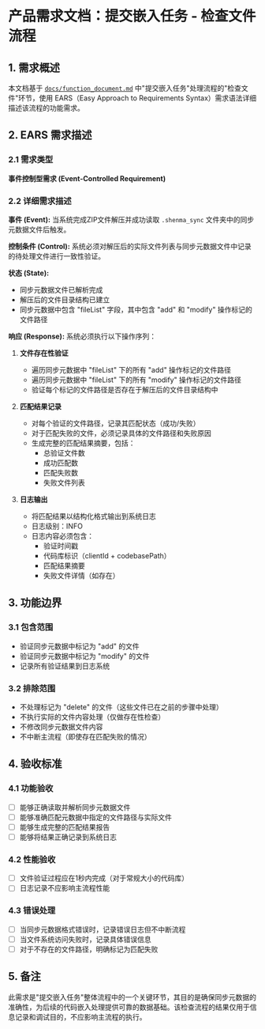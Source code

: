 # 产品需求文档：提交嵌入任务 - 检查文件流程

## 1. 需求概述

本文档基于 [`docs/function_document.md`](docs/function_document.md:63-66) 中"提交嵌入任务"处理流程的"检查文件"环节，使用 EARS（Easy Approach to Requirements Syntax）需求语法详细描述该流程的功能需求。

## 2. EARS 需求描述

### 2.1 需求类型
**事件控制型需求 (Event-Controlled Requirement)**

### 2.2 详细需求描述

**事件 (Event):**
当系统完成ZIP文件解压并成功读取 `.shenma_sync` 文件夹中的同步元数据文件后触发。

**控制条件 (Control):**
系统必须对解压后的实际文件列表与同步元数据文件中记录的待处理文件进行一致性验证。

**状态 (State):**
- 同步元数据文件已解析完成
- 解压后的文件目录结构已建立
- 同步元数据中包含 "fileList" 字段，其中包含 "add" 和 "modify" 操作标记的文件路径

**响应 (Response):**
系统必须执行以下操作序列：

1. **文件存在性验证**
   - 遍历同步元数据中 "fileList" 下的所有 "add" 操作标记的文件路径
   - 遍历同步元数据中 "fileList" 下的所有 "modify" 操作标记的文件路径
   - 验证每个标记的文件路径是否存在于解压后的文件目录结构中

2. **匹配结果记录**
   - 对每个验证的文件路径，记录其匹配状态（成功/失败）
   - 对于匹配失败的文件，必须记录具体的文件路径和失败原因
   - 生成完整的匹配结果摘要，包括：
     - 总验证文件数
     - 成功匹配数
     - 匹配失败数
     - 失败文件列表

3. **日志输出**
   - 将匹配结果以结构化格式输出到系统日志
   - 日志级别：INFO
   - 日志内容必须包含：
     - 验证时间戳
     - 代码库标识（clientId + codebasePath）
     - 匹配结果摘要
     - 失败文件详情（如存在）

## 3. 功能边界

### 3.1 包含范围
- 验证同步元数据中标记为 "add" 的文件
- 验证同步元数据中标记为 "modify" 的文件
- 记录所有验证结果到日志系统

### 3.2 排除范围
- 不处理标记为 "delete" 的文件（这些文件已在之前的步骤中处理）
- 不执行实际的文件内容处理（仅做存在性检查）
- 不修改同步元数据文件内容
- 不中断主流程（即使存在匹配失败的情况）

## 4. 验收标准

### 4.1 功能验收
- [ ] 能够正确读取并解析同步元数据文件
- [ ] 能够准确匹配元数据中指定的文件路径与实际文件
- [ ] 能够生成完整的匹配结果报告
- [ ] 能够将结果正确记录到系统日志

### 4.2 性能验收
- [ ] 文件验证过程应在1秒内完成（对于常规大小的代码库）
- [ ] 日志记录不应影响主流程性能

### 4.3 错误处理
- [ ] 当同步元数据格式错误时，记录错误日志但不中断流程
- [ ] 当文件系统访问失败时，记录具体错误信息
- [ ] 对于不存在的文件路径，明确标记为匹配失败

## 5. 备注

此需求是"提交嵌入任务"整体流程中的一个关键环节，其目的是确保同步元数据的准确性，为后续的代码嵌入处理提供可靠的数据基础。该检查流程的结果仅用于信息记录和调试目的，不应影响主流程的执行。